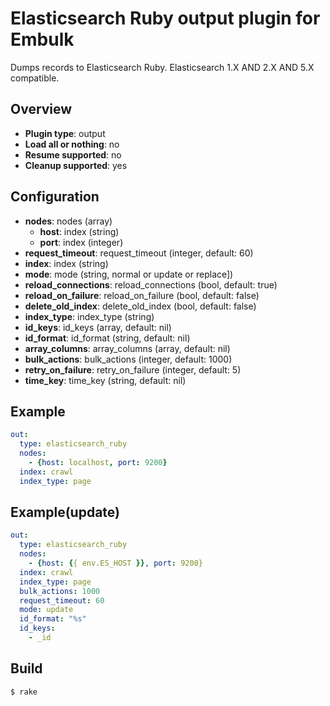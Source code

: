 # Elasticsearch Ruby output plugin for Embulk

Dumps records to Elasticsearch Ruby. Elasticsearch 1.X AND 2.X AND 5.X compatible.

## Overview

* **Plugin type**: output
* **Load all or nothing**: no
* **Resume supported**: no
* **Cleanup supported**: yes

## Configuration
  - **nodes**: nodes (array)
    - **host**: index (string)
    - **port**: index (integer)
  - **request_timeout**: request_timeout (integer, default: 60)
  - **index**: index (string)
  - **mode**: mode (string, normal or update or replace])
  - **reload_connections**: reload_connections (bool, default: true)
  - **reload_on_failure**: reload_on_failure (bool, default: false)
  - **delete_old_index**: delete_old_index (bool, default: false)
  - **index_type**: index_type (string)
  - **id_keys**: id_keys (array, default: nil)
  - **id_format**: id_format (string, default: nil)
  - **array_columns**: array_columns (array, default: nil)
  - **bulk_actions**: bulk_actions (integer, default: 1000)
  - **retry_on_failure**: retry_on_failure (integer, default: 5)
  - **time_key**: time_key (string, default: nil)

## Example

```yaml
out:
  type: elasticsearch_ruby
  nodes:
    - {host: localhost, port: 9200}
  index: crawl
  index_type: page
```

## Example(update)

```yaml
out:
  type: elasticsearch_ruby
  nodes:
    - {host: {{ env.ES_HOST }}, port: 9200}
  index: crawl
  index_type: page
  bulk_actions: 1000
  request_timeout: 60
  mode: update
  id_format: "%s"
  id_keys:
    - _id
```


## Build

```
$ rake
```
